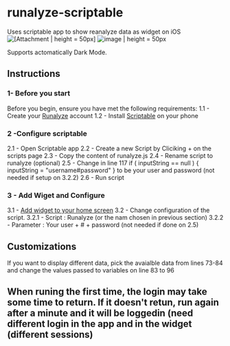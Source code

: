 # runalyze-scriptable
Uses scriptable app to show reanalyze data as widget on iOS
![[Attachment | height = 50px]](https://user-images.githubusercontent.com/45463445/195308981-7a57c321-19df-4561-be44-423db451da6e.png)
![image | height = 50px](https://user-images.githubusercontent.com/45463445/195309708-cc70e2e5-60b4-468b-8349-aaa19ac0b968.png)

Supports actomatically Dark Mode.

## Instructions
### 1- Before you start
Before you begin, ensure you have met the following requirements:
1.1 - Create your [Runalyze](https://runalyze.com/) account 
1.2 - Install [Scriptable](https://scriptable.app) on your phone

### 2 -Configure scriptable
2.1 - Open Scriptable app
2.2 - Create a new Script by Cliciking + on the scripts page
2.3 - Copy the content of runalyze.js
2.4 - Rename script to runalyze (optional)
2.5 - Change in line 117 if ( inputString == null ) { inputString = "username#password" } to be your user and password (not needed if setup on 3.2.2)
2.6 - Run script

### 3 - Add Wiget and Configure
3.1 - [Add widget to your home screen](https://support.apple.com/en-gb/HT207122) 
3.2 - Change configuration of the script.
3.2.1 - Script : Runalyze (or the nam chosen in previous section)
3.2.2 - Parameter : Your user + # + password (not needed if done on 2.5)

## Customizations
If you want to display different data, pick the avaialble data from lines 73-84 and change the values passed to variables on line 83 to 96

## When runing the first time, the login may take some time to return. If it doesn't retun, run again after a minute and it will be loggedin (need different login in the app and in the widget (different sessions)

